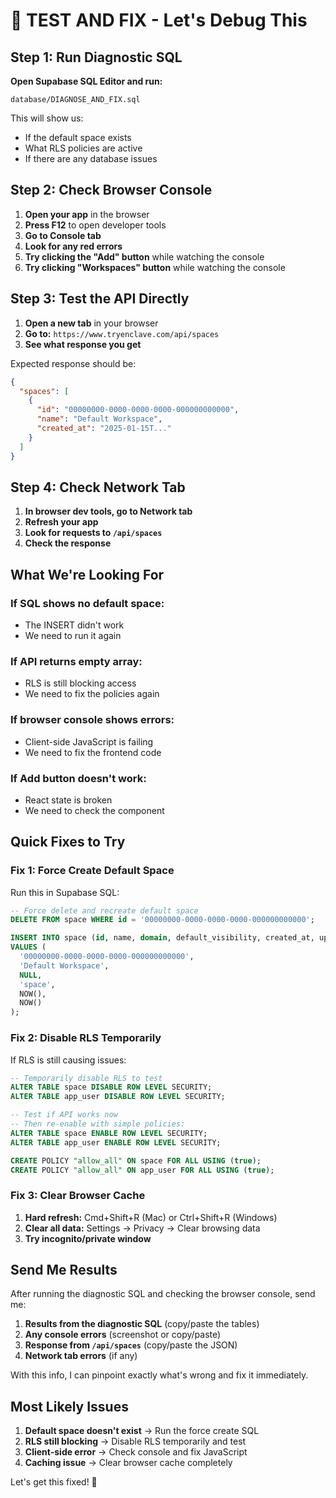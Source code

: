 # 🔧 TEST AND FIX - Let's Debug This

## Step 1: Run Diagnostic SQL

**Open Supabase SQL Editor and run:**
```
database/DIAGNOSE_AND_FIX.sql
```

This will show us:
- If the default space exists
- What RLS policies are active
- If there are any database issues

## Step 2: Check Browser Console

1. **Open your app** in the browser
2. **Press F12** to open developer tools
3. **Go to Console tab**
4. **Look for any red errors**
5. **Try clicking the "Add" button** while watching the console
6. **Try clicking "Workspaces" button** while watching the console

## Step 3: Test the API Directly

1. **Open a new tab** in your browser
2. **Go to:** `https://www.tryenclave.com/api/spaces`
3. **See what response you get**

Expected response should be:
```json
{
  "spaces": [
    {
      "id": "00000000-0000-0000-0000-000000000000",
      "name": "Default Workspace",
      "created_at": "2025-01-15T..."
    }
  ]
}
```

## Step 4: Check Network Tab

1. **In browser dev tools, go to Network tab**
2. **Refresh your app**
3. **Look for requests to `/api/spaces`**
4. **Check the response**

## What We're Looking For

### If SQL shows no default space:
- The INSERT didn't work
- We need to run it again

### If API returns empty array:
- RLS is still blocking access
- We need to fix the policies again

### If browser console shows errors:
- Client-side JavaScript is failing
- We need to fix the frontend code

### If Add button doesn't work:
- React state is broken
- We need to check the component

## Quick Fixes to Try

### Fix 1: Force Create Default Space
Run this in Supabase SQL:
```sql
-- Force delete and recreate default space
DELETE FROM space WHERE id = '00000000-0000-0000-0000-000000000000';

INSERT INTO space (id, name, domain, default_visibility, created_at, updated_at)
VALUES (
  '00000000-0000-0000-0000-000000000000',
  'Default Workspace',
  NULL,
  'space',
  NOW(),
  NOW()
);
```

### Fix 2: Disable RLS Temporarily
If RLS is still causing issues:
```sql
-- Temporarily disable RLS to test
ALTER TABLE space DISABLE ROW LEVEL SECURITY;
ALTER TABLE app_user DISABLE ROW LEVEL SECURITY;

-- Test if API works now
-- Then re-enable with simple policies:
ALTER TABLE space ENABLE ROW LEVEL SECURITY;
ALTER TABLE app_user ENABLE ROW LEVEL SECURITY;

CREATE POLICY "allow_all" ON space FOR ALL USING (true);
CREATE POLICY "allow_all" ON app_user FOR ALL USING (true);
```

### Fix 3: Clear Browser Cache
1. **Hard refresh:** Cmd+Shift+R (Mac) or Ctrl+Shift+R (Windows)
2. **Clear all data:** Settings → Privacy → Clear browsing data
3. **Try incognito/private window**

## Send Me Results

After running the diagnostic SQL and checking the browser console, send me:

1. **Results from the diagnostic SQL** (copy/paste the tables)
2. **Any console errors** (screenshot or copy/paste)
3. **Response from `/api/spaces`** (copy/paste the JSON)
4. **Network tab errors** (if any)

With this info, I can pinpoint exactly what's wrong and fix it immediately.

## Most Likely Issues

1. **Default space doesn't exist** → Run the force create SQL
2. **RLS still blocking** → Disable RLS temporarily and test
3. **Client-side error** → Check console and fix JavaScript
4. **Caching issue** → Clear browser cache completely

Let's get this fixed! 🚀

